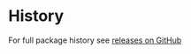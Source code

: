 History
======
For full package history see [releases on GitHub](https://github.com/VeliovGroup/Meteor-Cookies/releases)